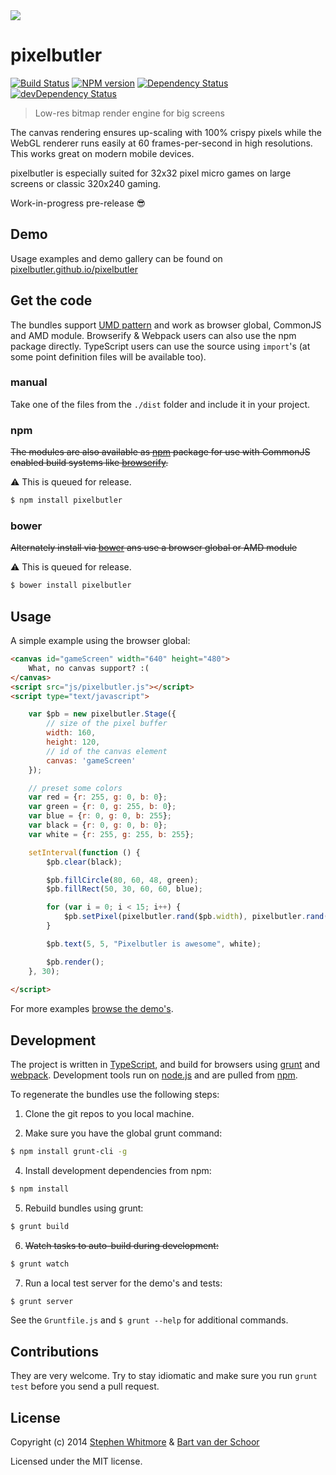 <img src="https://i.imgur.com/5VZKIzo.png">

# pixelbutler

[![Build Status](https://secure.travis-ci.org/pixelbutler/pixelbutler.svg?branch=master)](http://travis-ci.org/pixelbutler/pixelbutler) [![NPM version](https://badge.fury.io/js/pixelbutler.svg)](http://badge.fury.io/js/pixelbutler) [![Dependency Status](https://david-dm.org/pixelbutler/pixelbutler.svg)](https://david-dm.org/pixelbutler/pixelbutler) [![devDependency Status](https://david-dm.org/pixelbutler/pixelbutler/dev-status.svg)](https://david-dm.org/pixelbutler/pixelbutler#info=devDependencies)

> Low-res bitmap render engine for big screens

The canvas rendering ensures up-scaling with 100% crispy pixels while the WebGL renderer runs easily at 60 frames-per-second in high resolutions. This works great on modern mobile devices. 

pixelbutler is especially suited for 32x32 pixel micro games on large screens or classic 320x240 gaming.


Work-in-progress pre-release :sunglasses:


## Demo

Usage examples and demo gallery can be found on [pixelbutler.github.io/pixelbutler](https://pixelbutler.github.io/pixelbutler/)


## Get the code

The bundles support [UMD pattern](https://github.com/umdjs/umd) and work as browser global, CommonJS and AMD module. Browserify & Webpack users can also use the npm package directly. TypeScript users can use the source using `import`'s (at some point definition files will be available too).


### manual

Take one of the files from the `./dist` folder and include it in your project.


### npm

~~The modules are also available as [npm](https://www.npmjs.org/) package for use with CommonJS enabled build systems like [browserify](https://github.com/substack/node-browserify).~~

:warning: This is queued for release.

````bash
$ npm install pixelbutler
````


### bower

~~Alternately install via [bower](https://github.com/twitter/bower) ans use a browser global or AMD module~~

:warning: This is queued for release.

````bash
$ bower install pixelbutler
````


## Usage

A simple example using the browser global:

````html
<canvas id="gameScreen" width="640" height="480">
    What, no canvas support? :(
</canvas>
<script src="js/pixelbutler.js"></script>
<script type="text/javascript">

    var $pb = new pixelbutler.Stage({
        // size of the pixel buffer
        width: 160,
        height: 120,
        // id of the canvas element
        canvas: 'gameScreen'
    });

    // preset some colors
    var red = {r: 255, g: 0, b: 0};
    var green = {r: 0, g: 255, b: 0};
    var blue = {r: 0, g: 0, b: 255};
    var black = {r: 0, g: 0, b: 0};
    var white = {r: 255, g: 255, b: 255};

    setInterval(function () {
        $pb.clear(black);

        $pb.fillCircle(80, 60, 48, green);
        $pb.fillRect(50, 30, 60, 60, blue);

        for (var i = 0; i < 15; i++) {
            $pb.setPixel(pixelbutler.rand($pb.width), pixelbutler.rand($pb.height), red);
        }

        $pb.text(5, 5, "Pixelbutler is awesome", white);

        $pb.render();
    }, 30);
    
</script>
````
For more examples [browse the demo's](https://pixelbutler.github.io/pixelbutler/).

## Development

The project is written in [TypeScript](http://typescriptlang.org), and build for browsers using [grunt](http://gruntjs.com) and [webpack](https://github.com/webpack/webpack). Development tools run on [node.js](http://nodejs.org/) and are pulled from [npm](https://www.npmjs.org/).


To regenerate the bundles use the following steps:

1) Clone the git repos to you local machine.

2) Make sure you have the global grunt command:

````bash
$ npm install grunt-cli -g
```` 

4) Install development dependencies from npm:

````bash
$ npm install
````

5) Rebuild bundles using grunt:

````bash
$ grunt build
````

6) ~~Watch tasks to auto-build during development:~~

````bash
$ grunt watch
````

7) Run a local test server for the demo's and tests:

````bash
$ grunt server
````

See the `Gruntfile.js` and `$ grunt --help` for additional commands.


## Contributions

They are very welcome. Try to stay idiomatic and make sure you run `grunt test` before you send a pull request.


## License

Copyright (c) 2014 [Stephen Whitmore](https://github.com/noffle) & [Bart van der Schoor](https://github.com/Bartvds)

Licensed under the MIT license.

